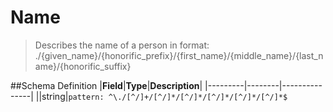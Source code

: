 # Name

> Describes the name of a person in format:
> ./{given_name}/{honorific_prefix}/{first_name}/{middle_name}/{last_name}/{honorific_suffix}

##Schema Definition |**Field**|**Type**|**Description**|
|---------|--------|---------------|
||string|`pattern: ^\./[^/]+/[^/]*/[^/]*/[^/]*/[^/]*/[^/]*$`
